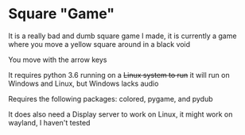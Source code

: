 # Square "Game"
It is a really bad and dumb square game I made, it is currently a game where you move a yellow square around in a black void

You move with the arrow keys

It requires python 3.6 running on a ~~Linux system to run~~ it will run on Windows and Linux, but Windows lacks audio

Requires the following packages: colored, pygame, and pydub

It does also need a Display server to work on Linux, it might work on wayland, I haven't tested

#
